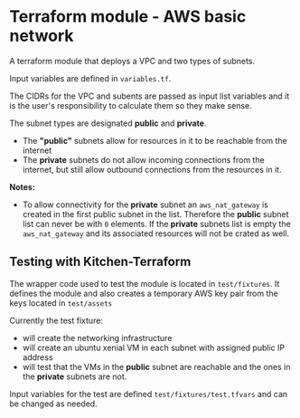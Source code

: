 # Terraform module - AWS basic network

A terraform module that deploys a VPC and two types of subnets. 

Input variables are defined in `variables.tf`.

The CIDRs for the VPC and subents are passed as input list variables and it is the user's responsibility to calculate them so they make sense.

The subnet types are designated **public** and **private**.

* The **"public"** subnets allow for resources in it to be reachable from the internet
* The **private** subnets do not allow incoming connections from the internet, but still allow outbound connections from the resources in it.

**Notes:**

* To allow connectivity for the **private** subnet an `aws_nat_gateway` is created in the first public subnet in the list. Therefore the **public** subnet list can never be with `0` elements. If the **private** subnets list is empty the `aws_nat_gateway` and its associated resources will not be crated as well.

## Testing with Kitchen-Terraform

The wrapper code used to test the module is located in `test/fixtures`. It defines the module and also creates a temporary AWS key pair from the keys located in `test/assets`

Currently the test fixture:

*  will create the networking infrastructure
*  will create an ubuntu xenial VM in each subnet with assigned public IP address
*  will test that the VMs in the **public** subnet are reachable and the ones in the **private** subnets are not.

Input variables for the test are defined `test/fixtures/test.tfvars` and can be changed as needed.